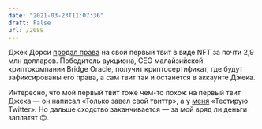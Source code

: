 ```yaml
---
date: "2021-03-23T11:07:36"
draft: False
url: /2089
---
```


Джек Дорси [продал права](https://www.wsj.com/articles/jack-dorseys-first-tweet-sells-as-nft-for-2-9-million-11616455944?mod=tech_lead_pos2) на свой первый твит в виде NFT за почти 2,9 млн долларов. Победитель аукциона, CEO малайзийской криптокомпании Bridge Oracle, получит криптосертификат, где будут зафиксированы его права, а сам твит так и останется в аккаунте Джека.

Интересно, что мой первый твит тоже чем-то похож на первый твит Джека — он написал «Только завел свой твиттр», а у [меня](https://twitter.com/gray_ru/status/235491072) «Тестирую Twitter». Но дальше сходство заканчивается — за мой вряд ли деньги заплатят 😊.
